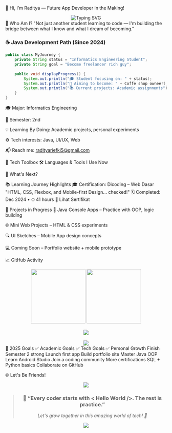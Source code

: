 🌟 Hi, I'm Raditya — Future App Developer in the Making!
<div align="center"> <img src="https://readme-typing-svg.herokuapp.com?font=Fira+Code&weight=600&pause=1000&color=00FFC2&center=true&vCenter=true&width=500&lines=Informatics+Student+%F0%9F%93%9D;Mobile+Development+Enthusiast+%F0%9F%93%B1;Tech+Explorer+%F0%9F%94%8E;Learning+1s+%26+0s+with+Passion+%F0%9F%8C%9F" alt="Typing SVG" /> </div>
🧠 Who Am I?
"Not just another student learning to code — I'm building the bridge between what I know and what I dream of becoming."

### ☕ Java Development Path (Since 2024)
```java
public class MyJourney {
    private String status = "Informatics Engineering Student";
    private String goal = "Become freelancer rich guy";
    
    public void displayProgress() {
        System.out.println("🎓 Student focusing on: " + status);
        System.out.println("🎯 Aiming to become: " + Coffe shop owneer);
        System.out.println("📚 Current projects: Academic assignments");
    }
}
```
🎓 Major: Informatics Engineering

📍 Semester: 2nd

💡 Learning By Doing: Academic projects, personal experiments

⚙️ Tech interests: Java, UI/UX, Web

📬 Reach me: radityariefki5@gmail.com

🔧 Tech Toolbox
🛠️ Languages & Tools I Use Now





🌱 What's Next?




📚 Learning Journey Highlights
🎓 Certification: Dicoding – Web Dasar
"HTML, CSS, Flexbox, and Mobile-first Design... checked!"
🗓️ Completed: Dec 2024 • ⏱ 41 hours
🔗 Lihat Sertifikat

📌 Projects in Progress
🧩 Java Console Apps – Practice with OOP, logic building

🌐 Mini Web Projects – HTML & CSS experiments

🔍 UI Sketches – Mobile App design concepts

💻 Coming Soon – Portfolio website + mobile prototype

📈 GitHub Activity
<div align="center"> <img height="170em" src="https://github-readme-stats.vercel.app/api?username=raditya12&show_icons=true&theme=radical" /> <img height="170em" src="https://github-readme-stats.vercel.app/api/top-langs/?username=raditya12&layout=compact&theme=radical" /> <br><br> <img src="https://github-readme-streak-stats.herokuapp.com/?user=raditya12&theme=radical" /> <br><br> <img src="https://github-readme-activity-graph.vercel.app/graph?username=raditya12&theme=react-dark&bg_color=1A1A1A&hide_border=true&color=00FFD1&line=00FFAD&point=FFFFFF&area=true" /> </div>
🎯 2025 Goals
✅ Academic Goals	✅ Tech Goals	✅ Personal Growth
Finish Semester 2 strong	Launch first app	Build portfolio site
Master Java OOP	Learn Android Studio	Join a coding community
More certifications	SQL + Python basics	Collaborate on GitHub

🌐 Let's Be Friends!
<div align="center">





</div>
<div align="center"> <img src="https://komarev.com/ghpvc/?username=raditya12&label=Profile+Views&color=brightgreen&style=flat-square" /> </div> <div align="center"> <blockquote> <h3>🌱 “Every coder starts with < Hello World />. The rest is practice.”</h3> <p><i>Let's grow together in this amazing world of tech! 🚀</i></p> </blockquote> </div>
<div align="center"> <img src="https://capsule-render.vercel.app/api?type=waving&color=gradient&height=100&section=footer"/> </div>

